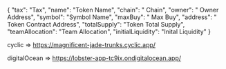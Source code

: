 {
"tax": "Tax",
"name": "Token Name",
"chain": " Chain",
"owner": " Owner Address",
"symbol": "Symbol Name",
"maxBuy": " Max Buy",
"address": " Token Contract Address",
"totalSupply": "Token Total Supply",
"teamAllocation": "Team Allocation",
"initialLiquidity": "Inital Liquidity"
}

cyclic => https://magnificent-jade-trunks.cyclic.app/

digitalOcean => https://lobster-app-tc9ix.ondigitalocean.app/
